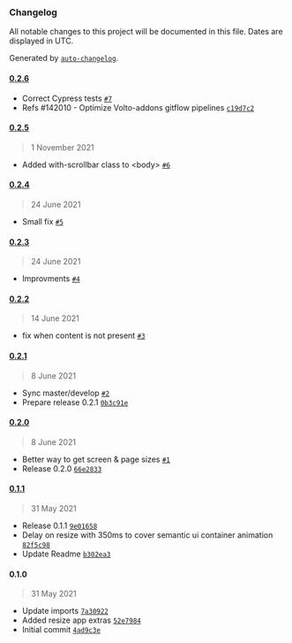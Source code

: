 ### Changelog

All notable changes to this project will be documented in this file. Dates are displayed in UTC.

Generated by [`auto-changelog`](https://github.com/CookPete/auto-changelog).

#### [0.2.6](https://github.com/eea/volto-resize-helper/compare/0.2.5...0.2.6)

- Correct Cypress tests [`#7`](https://github.com/eea/volto-resize-helper/pull/7)
- Refs #142010 - Optimize Volto-addons gitflow pipelines [`c19d7c2`](https://github.com/eea/volto-resize-helper/commit/c19d7c2e3ae1bf89b0e492906c60ca3b18118a1b)

#### [0.2.5](https://github.com/eea/volto-resize-helper/compare/0.2.4...0.2.5)

> 1 November 2021

- Added with-scrollbar class to &lt;body&gt; [`#6`](https://github.com/eea/volto-resize-helper/pull/6)

#### [0.2.4](https://github.com/eea/volto-resize-helper/compare/0.2.3...0.2.4)

> 24 June 2021

- Small fix [`#5`](https://github.com/eea/volto-resize-helper/pull/5)

#### [0.2.3](https://github.com/eea/volto-resize-helper/compare/0.2.2...0.2.3)

> 24 June 2021

- Improvments [`#4`](https://github.com/eea/volto-resize-helper/pull/4)

#### [0.2.2](https://github.com/eea/volto-resize-helper/compare/0.2.1...0.2.2)

> 14 June 2021

- fix when content is not present [`#3`](https://github.com/eea/volto-resize-helper/pull/3)

#### [0.2.1](https://github.com/eea/volto-resize-helper/compare/0.2.0...0.2.1)

> 8 June 2021

- Sync master/develop [`#2`](https://github.com/eea/volto-resize-helper/pull/2)
- Prepare release 0.2.1 [`0b3c91e`](https://github.com/eea/volto-resize-helper/commit/0b3c91e2e0b056b8d884f3027c9ba51028ebd7b7)

#### [0.2.0](https://github.com/eea/volto-resize-helper/compare/0.1.1...0.2.0)

> 8 June 2021

- Better way to get screen & page sizes [`#1`](https://github.com/eea/volto-resize-helper/pull/1)
- Release 0.2.0 [`66e2833`](https://github.com/eea/volto-resize-helper/commit/66e2833772b06950603f95ef8e537df91e02285a)

#### [0.1.1](https://github.com/eea/volto-resize-helper/compare/0.1.0...0.1.1)

> 31 May 2021

- Release 0.1.1 [`9e01658`](https://github.com/eea/volto-resize-helper/commit/9e01658d140cba59e478fd8bd55f07f48cdd3729)
- Delay on resize with 350ms to cover semantic ui container animation [`82f5c98`](https://github.com/eea/volto-resize-helper/commit/82f5c98ca8d8e3cc2d84d62786d78e3d5b5adb61)
- Update Readme [`b302ea3`](https://github.com/eea/volto-resize-helper/commit/b302ea334c06858cc8d83cdd638f37f1f53f9cb4)

#### 0.1.0

> 31 May 2021

- Update imports [`7a30922`](https://github.com/eea/volto-resize-helper/commit/7a30922067f4e878d1ab47bb5bd26fded81b806f)
- Added resize app extras [`52e7984`](https://github.com/eea/volto-resize-helper/commit/52e7984a488a67c70ed7a218afb0c22682a72976)
- Initial commit [`4ad9c3e`](https://github.com/eea/volto-resize-helper/commit/4ad9c3e122176c535a777d7acd14b9ab565e964f)
